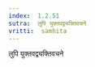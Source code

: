 ```yaml
---
index:  1.2.51
sutra:  लुपि युक्तवद्व्यक्तिवचने
vritti:  samhita 
---
```


लुपि युक्तवद्व्यक्तिवचने


